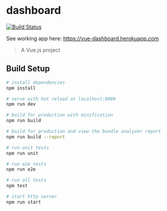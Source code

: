 # dashboard

[![Build Status](https://travis-ci.org/samhstn/dashboard.svg?branch=master)](https://travis-ci.org/samhstn/dashboard)

See working app here: https://vue-dashboard.herokuapp.com

> A Vue.js project

## Build Setup

``` bash
# install dependencies
npm install

# serve with hot reload at localhost:8080
npm run dev

# build for production with minification
npm run build

# build for production and view the bundle analyzer report
npm run build --report

# run unit tests
npm run unit

# run e2e tests
npm run e2e

# run all tests
npm test

# start http server
npm run start
```
